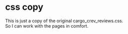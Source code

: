 # css copy

This is just a copy of the original cargo_crev_reviews.css.  
So I can work with the pages in comfort.  
